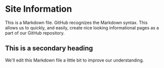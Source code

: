 # Site Information

This is a Markdown file. GitHub recognizes the Markdown syntax. This allows us to quickly, and easily, create nice looking informational pages as a part of our GitHub repository.


## This is a secondary heading
We'll edit this Markdown file a little bit to improve our understanding.